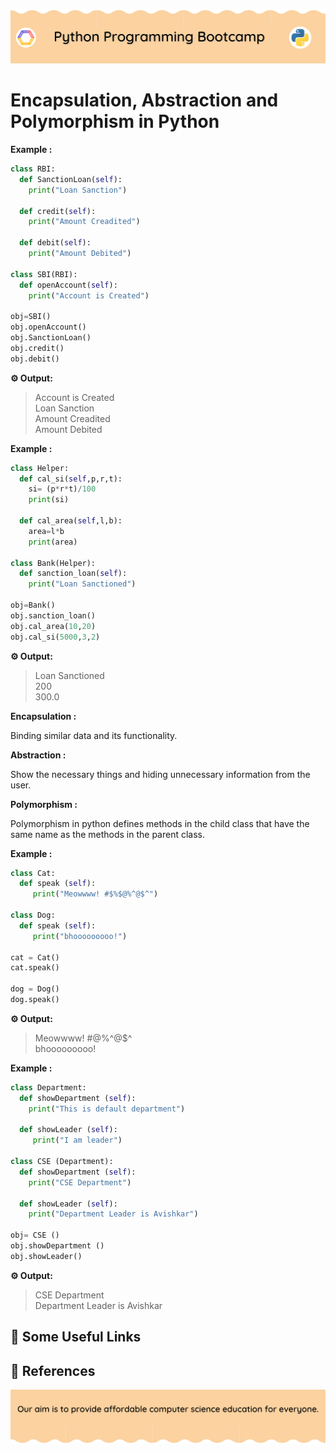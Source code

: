 <!-- HEADER -->
<p align="center">
  <img  src="./../assets/header.png?" />
</p>

# Encapsulation, Abstraction and Polymorphism in Python

**Example :**
```python
class RBI:
  def SanctionLoan(self):
    print("Loan Sanction")

  def credit(self):
    print("Amount Creadited")

  def debit(self):
    print("Amount Debited")
  
class SBI(RBI):
  def openAccount(self):
    print("Account is Created")

obj=SBI()
obj.openAccount()
obj.SanctionLoan()
obj.credit()
obj.debit()
```

**⚙️ Output:**
>Account is Created    
Loan Sanction   
Amount Creadited    
Amount Debited 

**Example :**

```python
class Helper:
  def cal_si(self,p,r,t):
    si= (p*r*t)/100
    print(si)

  def cal_area(self,l,b):
    area=l*b
    print(area)

class Bank(Helper):
  def sanction_loan(self):
    print("Loan Sanctioned")

obj=Bank()
obj.sanction_loan()
obj.cal_area(10,20)
obj.cal_si(5000,3,2)
```
**⚙️ Output:**
>Loan Sanctioned   
200   
300.0   

**Encapsulation :**
 
 Binding similar data and its functionality.

**Abstraction :**

 Show the necessary things and hiding unnecessary information from the user.

 **Polymorphism :**

 Polymorphism in python defines methods in the child class that have the same name as the methods in the parent class.


**Example :**
```python
class Cat:
  def speak (self):
     print("Meowwww! #$%$@%^@$^")

class Dog:
  def speak (self):
     print("bhooooooooo!")

cat = Cat()
cat.speak()

dog = Dog()
dog.speak()
```
**⚙️ Output:**
>Meowwww! #$%$@%^@$^         
bhooooooooo!  

**Example :**
```python
class Department:
  def showDepartment (self): 
    print("This is default department")
    
  def showLeader (self):
     print("I am leader")

class CSE (Department):
  def showDepartment (self):
    print("CSE Department") 
    
  def showLeader (self):
    print("Department Leader is Avishkar")

obj= CSE () 
obj.showDepartment ()
obj.showLeader()
```
**⚙️ Output:**
>CSE Department    
Department Leader is Avishkar

## 🔗 Some Useful Links

## 📖 References

<!-- FOOTER -->
<p align="center">
  <img  src="./../assets/footer.png" />
</p> 